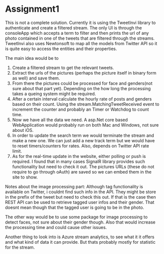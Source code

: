 # Assignment1
This is not a complete solution. Currently it is using the TweetInvi library to authenticate and create a filtered stream. 
The only UI is through the consoleApp which accepts a term to filter and then prints the url of any photo contained in one of
the tweets that are filtered through the streams. TweetInvi also uses Newtonsoft to map all the models from Twitter API so it is
quite easy to access the entities and their properties.

The main idea would be to 
1) Create a filtered stream to get the relevant tweets. 
2) Extract the urls of the pictures (perhaps the picture itself in binary form as well) and save them.
3) From there the pictures could be processed for face and genders(not sure about that part yet). Depending on the how 
long the processing takes a queing system might be required.
4) After a certain interval calculate the hourly rate of posts and genders based on their count. Using the stream.MatchingTweetReceived 
event to increment the counter and probably an Timer or Watchdog to count time.
5) Now we have all the data we need. A asp.Net core based WebApplication would probably run on both Mac and Windows, not sure about iOS.
6) In order to update the search term we would terminate the stream and make a new one. We can just add a new track term but we would have to reset timers/counters for rates. Also, depends on Twitter API rate limit.
7) As for the real-time update in the website, either polling or push is required. I found that in many cases SignalR library provides such functionality but need to check it out. The pictures URLs (these do not require to go through oAuth) are saved so we can embed them 
in the site to show. 

Notes about the image processing part:
Although tag functionality is available on Twitter, i couldnt find such info in the API. They might be store in the prefix of the tweet but need to check this out. If that is the case then REST API can be used to retrieve tagged user infos and their gender. That doesnt mean though that the tagged user is going to be in the photo. 

The other way would be to use some package for image processing to detect faces, not sure about their gender though. Also that would increase the processing time and could cause other issues.

Another thing to look into is Azure stream analytics, to see what it it offers and what kind of data it can provide. But thats probably mostly for statistic for the stream.

